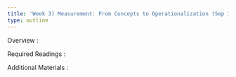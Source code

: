 ```yaml
---
title: 'Week 3) Measurement: From Concepts to Operationalization (Sep 12)'
type: outline
---
```


Overview
: 

Required Readings
: 

Additional Materials
: 
